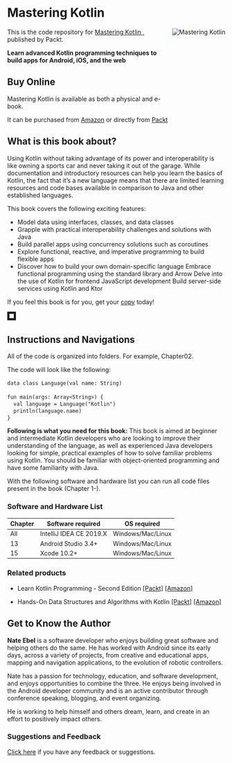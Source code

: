 # Mastering Kotlin 

<a href="https://www.packtpub.com/application-development/mastering-kotlin?utm_source=github&utm_medium=repository&utm_campaign=9781838555726"><img src="https://www.packtpub.com/media/catalog/product/cache/e4d64343b1bc593f1c5348fe05efa4a6/c/o/cover_b13698.png" alt="Mastering Kotlin " height="256px" align="right"></a>

This is the code repository for [Mastering Kotlin ](https://www.packtpub.com/application-development/mastering-kotlin?utm_source=github&utm_medium=repository&utm_campaign=9781838555726), published by Packt.

**Learn advanced Kotlin programming techniques to build apps for Android, iOS, and the web**

## Buy Online

Mastering Kotlin is available as both a physical and e-book.  

It can be purchased from [Amazon](https://amzn.to/2QB99Pq) or directly from [Packt](https://www.packtpub.com/application-development/mastering-kotlin)

## What is this book about?
Using Kotlin without taking advantage of its power and interoperability is like owning a sports car and never taking it out of the garage. While documentation and introductory resources can help you learn the basics of Kotlin, the fact that it’s a new language means that there are limited learning resources and code bases available in comparison to Java and other established languages.


This book covers the following exciting features:
* Model data using interfaces, classes, and data classes 
* Grapple with practical interoperability challenges and solutions with Java 
* Build parallel apps using concurrency solutions such as coroutines 
* Explore functional, reactive, and imperative programming to build flexible apps 
* Discover how to build your own domain-specific language 
Embrace functional programming using the standard library and Arrow 
Delve into the use of Kotlin for frontend JavaScript development 
Build server-side services using Kotlin and Ktor

If you feel this book is for you, get your [copy](https://www.amazon.com/dp/1838555722) today!

<a href="https://www.packtpub.com/?utm_source=github&utm_medium=banner&utm_campaign=GitHubBanner"><img src="https://raw.githubusercontent.com/PacktPublishing/GitHub/master/GitHub.png" 
alt="https://www.packtpub.com/" border="5" /></a>

## Instructions and Navigations
All of the code is organized into folders. For example, Chapter02.

The code will look like the following:
```
data class Language(val name: String)

fun main(args: Array<String>) {
  val language = Language("Kotlin")
  println(language.name)
}
```

**Following is what you need for this book:**
This book is aimed at beginner and intermediate Kotlin developers who are looking to improve their understanding of the language, as well as experienced Java developers looking for simple, practical examples of how to solve familiar problems using Kotlin. You should be familiar with object-oriented programming and have some familiarity with Java.

With the following software and hardware list you can run all code files present in the book (Chapter 1-).
### Software and Hardware List
| Chapter | Software required | OS required |
| -------- | ------------------------------------ | ----------------------------------- |
| All | IntelliJ IDEA CE 2019.X | Windows/Mac/Linux |
| 13 | Android Studio 3.4+ | Windows/Mac/Linux |
| 15 | Xcode 10.2+ | Windows/Mac/Linux |

### Related products
* Learn Kotlin Programming - Second Edition  [[Packt]](https://www.packtpub.com/application-development/learn-kotlin-programming-second-edition?utm_source=github&utm_medium=repository&utm_campaign=9781789802351) [[Amazon]](https://www.amazon.com/dp/B07SL9G83R)

* Hands-On Data Structures and Algorithms with Kotlin  [[Packt]](https://www.packtpub.com/application-development/hands-data-structures-and-algorithms-kotlin?utm_source=github&utm_medium=repository&utm_campaign=9781788994019) [[Amazon]](https://www.amazon.com/dp/B07DTG2629)

## Get to Know the Author
**Nate Ebel**
is a software developer who enjoys building great software and helping others do the same. He has worked with Android since its early days, across a variety of projects, from creative and educational apps, mapping and navigation applications, to the evolution of robotic controllers.

Nate has a passion for technology, education, and software development, and enjoys opportunities to combine the three. He enjoys being involved in the Android developer community and is an active contributor through conference speaking, blogging, and event organizing.

He is working to help himself and others dream, learn, and create in an effort to positively impact others.

### Suggestions and Feedback
[Click here](https://docs.google.com/forms/d/e/1FAIpQLSdy7dATC6QmEL81FIUuymZ0Wy9vH1jHkvpY57OiMeKGqib_Ow/viewform) if you have any feedback or suggestions.


